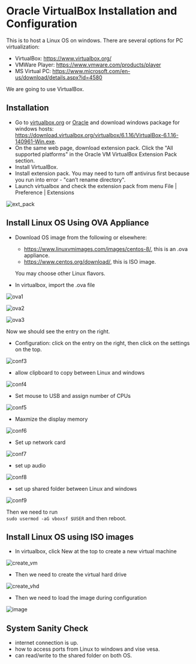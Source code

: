 # Oracle VirtualBox Installation and Configuration

This is to host a Linux OS on windows. There are several options for PC virtualization:
- VirtualBox: https://www.virtualbox.org/
- VMWare Player: https://www.vmware.com/products/player
- MS Virtual PC: https://www.microsoft.com/en-us/download/details.aspx?id=4580

We are going to use VirtualBox.

## Installation
- Go to [virtualbox.org](https://www.virtualbox.org/wiki/Downloads) or
  [Oracle](https://www.oracle.com/virtualization/technologies/vm/downloads/virtualbox-downloads.html)
  and download windows package for windows hosts: 
  https://download.virtualbox.org/virtualbox/6.1.16/VirtualBox-6.1.16-140961-Win.exe.
- On the same web page, download extension pack. Click the "All supported platforms"
  in the Oracle VM VirtualBox Extension Pack section.
- Install VirtualBox.
- Install extension pack. You may need to turn off antivirus first because you
  run into error - "can’t rename directory".
- Launch virtualbox and check the extension pack from menu File | Preference | Extensions

![ext_pack](ext_pack.png)

## Install Linux OS Using OVA Appliance
- Download OS image from the following or elsewhere:
  - https://www.linuxvmimages.com/images/centos-8/, this is an .ova appliance.
  - https://www.centos.org/download/, this is ISO image.  
  
  You may choose other Linux flavors.
- In virtualbox, import the .ova file

![ova1](ova_import1.png)

![ova2](ova_import2.png)

![ova3](ova_import3.png)

  Now we should see the entry on the right.
- Configuration: click on the entry on the right, then click on the settings on the top.

![conf3](3.configure_vm.png)

- allow clipboard to copy between Linux and windows

![conf4](4.clipboard.png)

- Set mouse to USB and assign number of CPUs

![conf5](5.mouse_cpus.png)

- Maxmize the display memory

![conf6](6.display.png)

- Set up network card

![conf7](7.network.png)

- set up audio

![conf8](8.audio.png)

- set up shared folder between Linux and windows

![conf9](9.shared_folder.png)

  Then we need to run  
  ```sudo usermod -aG vboxsf $USER```
  and then reboot.
  
## Install Linux OS using ISO images
- In virtualbox, click New at the top to create a new virtual machine

![create_vm](1.create_vm.png)

- Then we need to create the virtual hard drive

![create_vhd](2.create_vhd.png)

- Then we need to load the image during configuration

![image](iso_image.png)


## System Sanity Check
- internet connection is up.
- how to access ports from Linux to windows and vise vesa.
- can read/write to the shared folder on both OS.

